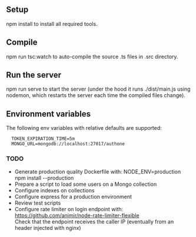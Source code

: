 ## Setup

npm install to install all required tools.

## Compile

npm run tsc:watch to auto-compile the source .ts files in .src directory.

## Run the server

npm run serve to start the server (under the hood it runs ./dist/main.js using nodemon, which restarts the server each time the compiled files change).

## Environment variables

The following env variables with relative defaults are supported:

```
  TOKEN_EXPIRATION_TIME=5m
  MONGO_URL=mongodb://localhost:27017/authone
```

### TODO

- Generate production quality Dockerfile with:
  NODE_ENV=production
  npm install --production
- Prepare a script to load some users on a Mongo collection
- Configure indexes on collections
- Configure express for a production environment
- Review test scripts
- Configure rate limiter on login endpoint with:
  https://github.com/animir/node-rate-limiter-flexible  
  Check that the endpoint receives the caller IP (eventually from an header injected with nginx)

